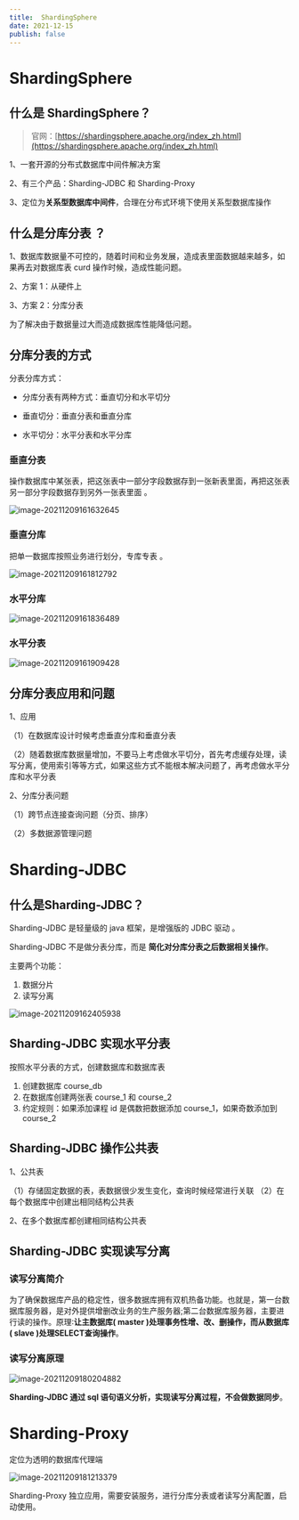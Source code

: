 ```yaml
---
title:  ShardingSphere
date: 2021-12-15 
publish: false
---
```


# ShardingSphere

## 什么是 ShardingSphere？

> 官网：[https://shardingsphere.apache.org/index_zh.html](https://shardingsphere.apache.org/index_zh.html)

1、一套开源的分布式数据库中间件解决方案 

2、有三个产品：Sharding-JDBC 和 Sharding-Proxy 

3、定位为**关系型数据库中间件**，合理在分布式环境下使用关系型数据库操作

## 什么是分库分表 ？

1、数据库数据量不可控的，随着时间和业务发展，造成表里面数据越来越多，如果再去对数据库表 curd 操作时候，造成性能问题。 

2、方案 1：从硬件上 

3、方案 2：分库分表 

为了解决由于数据量过大而造成数据库性能降低问题。

## 分库分表的方式

分表分库方式：

- 分库分表有两种方式：垂直切分和水平切分 

- 垂直切分：垂直分表和垂直分库 
- 水平切分：水平分表和水平分库 

### 垂直分表

操作数据库中某张表，把这张表中一部分字段数据存到一张新表里面，再把这张表另一部分字段数据存到另外一张表里面 。

![image-20211209161632645](https://typecho-1300745270.cos.ap-shanghai.myqcloud.com/typora/202112091616452.png)

### 垂直分库

把单一数据库按照业务进行划分，专库专表 。

![image-20211209161812792](https://typecho-1300745270.cos.ap-shanghai.myqcloud.com/typora/202112091618567.png)

### 水平分库 

![image-20211209161836489](https://typecho-1300745270.cos.ap-shanghai.myqcloud.com/typora/202112091618511.png)

### 水平分表

![image-20211209161909428](https://typecho-1300745270.cos.ap-shanghai.myqcloud.com/typora/202112091619321.png)

## 分库分表应用和问题

1、应用 

（1）在数据库设计时候考虑垂直分库和垂直分表 

（2）随着数据库数据量增加，不要马上考虑做水平切分，首先考虑缓存处理，读写分离，使用索引等等方式，如果这些方式不能根本解决问题了，再考虑做水平分库和水平分表 

2、分库分表问题 

（1）跨节点连接查询问题（分页、排序） 

（2）多数据源管理问题 

# Sharding-JDBC

## 什么是Sharding-JDBC？

Sharding-JDBC 是轻量级的 java 框架，是增强版的 JDBC 驱动 。

Sharding-JDBC 不是做分表分库，而是 **简化对分库分表之后数据相关操作**。

主要两个功能：

1. 数据分片
2. 读写分离

![image-20211209162405938](https://typecho-1300745270.cos.ap-shanghai.myqcloud.com/typora/202112091624356.png)

## Sharding-JDBC 实现水平分表

按照水平分表的方式，创建数据库和数据库表 

1. 创建数据库 course_db 
2. 在数据库创建两张表 course_1 和 course_2 
3. 约定规则：如果添加课程 id 是偶数把数据添加 course_1，如果奇数添加到 course_2 



## Sharding-JDBC 操作公共表 

1、公共表 

（1）存储固定数据的表，表数据很少发生变化，查询时候经常进行关联 
（2）在每个数据库中创建出相同结构公共表 

2、在多个数据库都创建相同结构公共表 



## Sharding-JDBC 实现读写分离 

### 读写分离简介

为了确保数据库产品的稳定性，很多数据库拥有双机热备功能。也就是，第一台数据库服务器，是对外提供增删改业务的生产服务器;第二台数据库服务器，主要进行读的操作。原理∶**让主数据库( master )处理事务性增、改、删操作，而从数据库( slave )处理SELECT查询操作**。

### 读写分离原理

![image-20211209180204882](https://typecho-1300745270.cos.ap-shanghai.myqcloud.com/typora/202112091802113.png)

**Sharding-JDBC 通过 sql 语句语义分析，实现读写分离过程，不会做数据同步**。



# Sharding-Proxy

定位为透明的数据库代理端

![image-20211209181213379](https://typecho-1300745270.cos.ap-shanghai.myqcloud.com/typora/202112091812688.png)

Sharding-Proxy 独立应用，需要安装服务，进行分库分表或者读写分离配置，启动使用。 



















